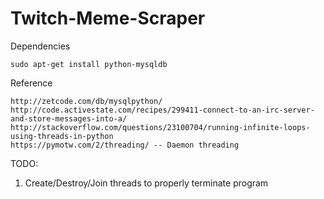 # Twitch-Meme-Scraper
Dependencies
```
sudo apt-get install python-mysqldb
```

Reference
```
http://zetcode.com/db/mysqlpython/
http://code.activestate.com/recipes/299411-connect-to-an-irc-server-and-store-messages-into-a/
http://stackoverflow.com/questions/23100704/running-infinite-loops-using-threads-in-python
https://pymotw.com/2/threading/ -- Daemon threading
```

TODO: 
  1. Create/Destroy/Join threads to properly terminate program



